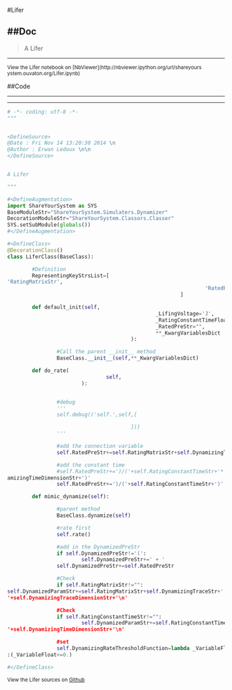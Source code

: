 

<!--
FrozenIsBool False
-->

#Lifer

##Doc
----


>
> A Lifer
>
>

----

<small>
View the Lifer notebook on [NbViewer](http://nbviewer.ipython.org/url/shareyours
ystem.ouvaton.org/Lifer.ipynb)
</small>




<!--
FrozenIsBool False
-->

##Code

----

<ClassDocStr>

----

```python
# -*- coding: utf-8 -*-
"""


<DefineSource>
@Date : Fri Nov 14 13:20:38 2014 \n
@Author : Erwan Ledoux \n\n
</DefineSource>


A Lifer

"""

#<DefineAugmentation>
import ShareYourSystem as SYS
BaseModuleStr="ShareYourSystem.Simulaters.Dynamizer"
DecorationModuleStr="ShareYourSystem.Classors.Classer"
SYS.setSubModule(globals())
#</DefineAugmentation>

#<DefineClass>
@DecorationClass()
class LiferClass(BaseClass):

        #Definition
        RepresentingKeyStrsList=[
'RatingMatrixStr',
                                                                'RatedPreStr'
                                                        ]

        def default_init(self,
                                                _LifingVoltage='J',
                                                _RatingConstantTimeFloat='tau',
                                                _RatedPreStr="",
                                                **_KwargVariablesDict
                                        ):

                #Call the parent __init__ method
                BaseClass.__init__(self,**_KwargVariablesDict)

        def do_rate(
                                self,
                        ):


                #debug
                '''
                self.debug(('self.',self,[

                                        ]))
                '''

                #add the connection variable
                self.RatedPreStr+=self.RatingMatrixStr+self.DynamizingTraceStr

                #add the constant time
                #self.RatedPreStr+=')/('+self.RatingConstantTimeStr+'*'+self.Dyn
amizingTimeDimensionStr+')'
                self.RatedPreStr+=')/('+self.RatingConstantTimeStr+')'

        def mimic_dynamize(self):

                #parent method
                BaseClass.dynamize(self)

                #rate first
                self.rate()

                #add in the DynamizedPreStr
                if self.DynamizedPreStr!='(':
                        self.DynamizedPreStr+=' + '
                self.DynamizedPreStr+=self.RatedPreStr

                #Check
                if self.RatingMatrixStr!="":
self.DynamizedParamStr+=self.RatingMatrixStr+self.DynamizingTraceStr+' :
'+self.DynamizingTraceDimensionStr+'\n'

                #Check
                if self.RatingConstantTimeStr!="":
                        self.DynamizedParamStr+=self.RatingConstantTimeStr+' :
'+self.DynamizingTimeDimensionStr+'\n'

                #set
                self.DynamizingRateThresholdFunction=lambda _VariableFloat
:(_VariableFloat<=0.)

#</DefineClass>

```

<small>
View the Lifer sources on <a href="https://github.com/Ledoux/ShareYourSystem/tre
e/master/Pythonlogy/ShareYourSystem/Simulaters/Lifer" target="_blank">Github</a>
</small>


